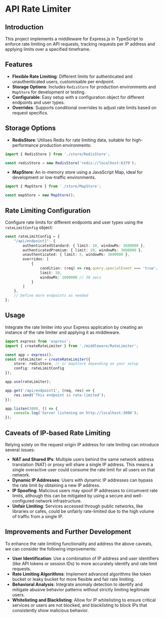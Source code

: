 # API Rate Limiter

## Introduction

This project implements a middleware for Express.js in TypeScript to enforce rate limiting on API requests, tracking requests per IP address and applying limits over a specified timeframe.

## Features

- **Flexible Rate Limiting**: Different limits for authenticated and unauthenticated users, customisable per endpoint.
- **Storage Options**: Includes `RedisStore` for production environments and `MapStore` for development or testing.
- **Configurable**: Easy setup with a configuration object for different endpoints and user types.
- **Overrides**: Supports conditional overrides to adjust rate limits based on request specifics.

## Storage Options

- **RedisStore**: Utilises Redis for rate limiting data, suitable for high-performance production environments:
```typescript
import { RedisStore } from './store/RedisStore';

const redisStore = new RedisStore('redis://localhost:6379');
```
- **MapStore**: An in-memory store using a JavaScript Map, ideal for development or low-traffic environments.
```typescript
import { MapStore } from './store/MapStore';

const mapStore = new MapStore();
```

## Rate Limiting Configuration

Configure rate limits for different endpoints and user types using the `rateLimitConfig` object:
```typescript
const rateLimitConfig = {
    "/api/endpoint1": {
        authenticatedStandard: { limit: 10, windowMs: 3600000 },
        authenticatedPremium: { limit: 20, windowMs: 3600000 },
        unauthenticated: { limit: 5, windowMs: 3600000 },
        overrides: [
            {
                condition: (req) => req.query.specialEvent === 'true',
                limit: 50,
                windowMs: 1800000 // 30 secs
            }
        ]
    },
    // Define more endpoints as needed
};
```


## Usage

Integrate the rate limiter into your Express application by creating an instance of the rate limiter and applying it as middleware.
```typescript
import express from 'express';
import { createRateLimiter } from './middleware/RateLimiter';

const app = express();
const rateLimiter = createRateLimiter({
    store: redisStore, // or mapStore depending on your setup
    config: rateLimitConfig
});

app.use(rateLimiter);

app.get('/api/endpoint1', (req, res) => {
    res.send('This endpoint is rate-limited');
});

app.listen(3000, () => {
    console.log('Server listening on http://localhost:3000');
});
```

## Caveats of IP-based Rate Limiting

Relying solely on the request origin IP address for rate limiting can introduce several issues:

- **NAT and Shared IPs**: Multiple users behind the same network address translation (NAT) or proxy will share a single IP address. This means a single overactive user could consume the rate limit for all users on that network.
- **Dynamic IP Addresses**: Users with dynamic IP addresses can bypass the rate limit by obtaining a new IP address.
- **IP Spoofing**: Malicious users may spoof IP addresses to circumvent rate limits, although this can be mitigated by using a secure and well-configured network infrastructure.
- **Unfair Limiting**: Services accessed through public networks, like libraries or cafes, could be unfairly rate-limited due to the high volume of traffic from a single IP.

## Improvements and Further Development

To enhance the rate limiting functionality and address the above caveats, we can consider the following improvements:

- **User Identification**: Use a combination of IP address and user identifiers (like API tokens or session IDs) to more accurately identify and rate limit requests.
- **Rate Limiting Algorithms**: Implement advanced algorithms like token bucket or leaky bucket for more flexible and fair rate limiting.
- **Behavioral Analysis**: Integrate anomaly detection to identify and mitigate abusive behavior patterns without strictly limiting legitimate users.
- **Whitelisting and Blacklisting**: Allow for IP whitelisting to ensure critical services or users are not blocked, and blacklisting to block IPs that consistently show malicious behavior.


